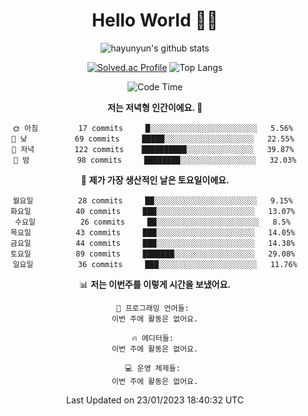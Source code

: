 <div align="center">

# Hello World 🙋‍♀️

![hayunyun's github stats](https://github-readme-stats.vercel.app/api?username=hayunyun&show_icons=true) 

 
[![Solved.ac Profile](http://mazassumnida.wtf/api/generate_badge?boj=hayunyun)](https://solved.ac/hayunyun)
 ![Top Langs](https://github-readme-stats.vercel.app/api/top-langs/?username=hayunyun&layout=compact)

<!--START_SECTION:waka-->
![Code Time](http://img.shields.io/badge/Code%20Time-574%20hrs%2037%20mins-blue)

**저는 저녁형 인간이에요. 🦉** 

```text
🌞 아침         17 commits     █░░░░░░░░░░░░░░░░░░░░░░░░   5.56% 
🌆 낮　         69 commits     █████░░░░░░░░░░░░░░░░░░░░   22.55% 
🌃 저녁         122 commits    ██████████░░░░░░░░░░░░░░░   39.87% 
🌙 밤　         98 commits     ████████░░░░░░░░░░░░░░░░░   32.03%

```
📅 **제가 가장 생산적인 날은 토요일이에요.** 

```text
월요일          28 commits     ██░░░░░░░░░░░░░░░░░░░░░░░   9.15% 
화요일          40 commits     ███░░░░░░░░░░░░░░░░░░░░░░   13.07% 
수요일          26 commits     ██░░░░░░░░░░░░░░░░░░░░░░░   8.5% 
목요일          43 commits     ███░░░░░░░░░░░░░░░░░░░░░░   14.05% 
금요일          44 commits     ███░░░░░░░░░░░░░░░░░░░░░░   14.38% 
토요일          89 commits     ███████░░░░░░░░░░░░░░░░░░   29.08% 
일요일          36 commits     ███░░░░░░░░░░░░░░░░░░░░░░   11.76%

```


📊 **저는 이번주를 이렇게 시간을 보냈어요.** 

```text
💬 프로그래밍 언어들: 
이번 주에 활동은 없어요.

🔥 에디터들: 
이번 주에 활동은 없어요.

💻 운영 체제들: 
이번 주에 활동은 없어요.

```


 Last Updated on 23/01/2023 18:40:32 UTC
<!--END_SECTION:waka-->

<!--
**hayunyun/hayunyun** is a ✨ _special_ ✨ repository because its `README.md` (this file) appears on your GitHub profile.

Here are some ideas to get you started:

- 🔭 I’m currently working on ...
- 🌱 I’m currently learning ...
- 👯 I’m looking to collaborate on ...
- 🤔 I’m looking for help with ...
- 💬 Ask me about ...
- 📫 How to reach me: ...
- 😄 Pronouns: ...
- ⚡ Fun fact: ...
-->




